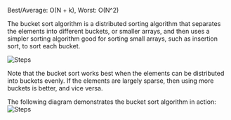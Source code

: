 Best/Average: O(N + k), Worst: O(N^2)

The bucket sort algorithm is a distributed sorting algorithm that separates the elements into different buckets, or smaller arrays, and then uses a simpler sorting algorithm good for sorting small arrays, such as insertion sort, to sort each bucket.

![Steps](https://res.cloudinary.com/practicaldev/image/fetch/s--c3E8lx6w--/c_limit%2Cf_auto%2Cfl_progressive%2Cq_66%2Cw_880/https://dev-to-uploads.s3.amazonaws.com/i/vdv48hfw2oomr5r3myc0.gif)

Note that the bucket sort works best when the elements can be distributed into buckets evenly. If the elements are largely sparse, then using more buckets is better, and vice versa.

The following diagram demonstrates the bucket sort algorithm in action:
![Steps](https://res.cloudinary.com/practicaldev/image/fetch/s--OCRlBcCM--/c_limit%2Cf_auto%2Cfl_progressive%2Cq_auto%2Cw_880/https://dev-to-uploads.s3.amazonaws.com/i/m10o9xkwmpyllvarra5g.png)
